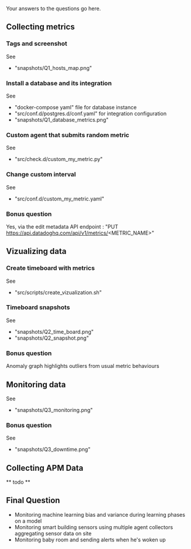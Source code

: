 Your answers to the questions go here.

## Collecting metrics

### Tags and screenshot

See
* "snapshots/Q1_hosts_map.png"

### Install a database and its integration

See
* "docker-compose yaml" file for database instance
* "src/conf.d/postgres.d/conf.yaml" for integration configuration
* "snapshots/Q1_database_metrics.png"

### Custom agent that submits random metric

See
* "src/check.d/custom_my_metric.py"

### Change custom interval

See 
* "src/conf.d/custom_my_metric.yaml"

### Bonus question

Yes, via the edit metadata API endpoint : "PUT https://api.datadoghq.com/api/v1/metrics/<METRIC_NAME>"


## Vizualizing data

### Create timeboard with metrics

See 
* "src/scripts/create_vizualization.sh"

### Timeboard snapshots

See
* "snapshots/Q2_time_board.png"
* "snapshots/Q2_snapshot.png"

### Bonus question

Anomaly graph highlights outliers from usual metric behaviours

## Monitoring data

See
* "snapshots/Q3_monitoring.png"

### Bonus question

See
* "snapshots/Q3_downtime.png"

## Collecting APM Data

** todo **

## Final Question

* Monitoring machine learning bias and variance during learning phases on a model
* Monitoring smart building sensors using multiple agent collectors aggregating sensor data on site
* Monitoring baby room and sending alerts when he's woken up